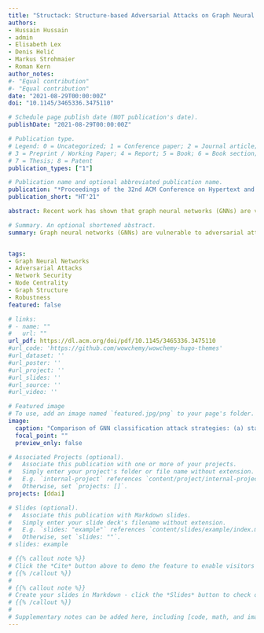 ```yaml
---
title: "Structack: Structure-based Adversarial Attacks on Graph Neural Networks"
authors:
- Hussain Hussain
- admin
- Elisabeth Lex
- Denis Helić
- Markus Strohmaier
- Roman Kern
author_notes:
#- "Equal contribution"
#- "Equal contribution"
date: "2021-08-29T00:00:00Z"
doi: "10.1145/3465336.3475110"

# Schedule page publish date (NOT publication's date).
publishDate: "2021-08-29T00:00:00Z"

# Publication type.
# Legend: 0 = Uncategorized; 1 = Conference paper; 2 = Journal article;
# 3 = Preprint / Working Paper; 4 = Report; 5 = Book; 6 = Book section;
# 7 = Thesis; 8 = Patent
publication_types: ["1"]

# Publication name and optional abbreviated publication name.
publication: "*Proceedings of the 32nd ACM Conference on Hypertext and Social Media*"
publication_short: "HT'21"

abstract: Recent work has shown that graph neural networks (GNNs) are vulnerable to adversarial attacks on graph data. Common attack approaches are typically informed, i.e. they have access to information about node attributes such as labels and feature vectors. In this work, we study adversarial attacks that are uninformed, where an attacker only has access to the graph structure, but no information about node attributes. Here the attacker aims to exploit structural knowledge and assumptions, which GNN models make about graph data. In particular, literature has shown that structural node centrality and similarity have a strong influence on learning with GNNs. Therefore, we study the impact of centrality and similarity on adversarial attacks on GNNs. We demonstrate that attackers can exploit this information to decrease the performance of GNNs by focusing on injecting links between nodes of low similarity and, surprisingly, low centrality. We show that structure-based uninformed attacks can approach the performance of informed attacks, while being computationally more efficient. With our paper, we present a new attack strategy on GNNs that we refer to as Structack. Structack can successfully manipulate the performance of GNNs with very limited information while operating under tight computational constraints. Our work contributes towards building more robust machine learning approaches on graphs.

# Summary. An optional shortened abstract.
summary: Graph neural networks (GNNs) are vulnerable to adversarial attacks, but most attack methods require node attribute information. This paper introduces Structack, an uninformed attack strategy that exploits only graph structural properties without needing node attributes. By targeting links between nodes with low similarity and low centrality, Structack approaches the effectiveness of informed attacks while being computationally more efficient. The findings demonstrate that structural knowledge alone can significantly degrade GNN performance, contributing to the development of more robust graph-based machine learning methods.


tags:
- Graph Neural Networks
- Adversarial Attacks
- Network Security
- Node Centrality
- Graph Structure
- Robustness
featured: false

# links:
# - name: ""
#   url: ""
url_pdf: https://dl.acm.org/doi/pdf/10.1145/3465336.3475110
#url_code: 'https://github.com/wowchemy/wowchemy-hugo-themes'
#url_dataset: ''
#url_poster: ''
#url_project: ''
#url_slides: ''
#url_source: ''
#url_video: ''

# Featured image
# To use, add an image named `featured.jpg/png` to your page's folder. 
image:
  caption: "Comparison of GNN classification attack strategies: (a) standard GNN, (b) informed attack with full node information, (c) naive uninformed attack using only graph structure, and (d) Structack's more effective uninformed attack targeting low centrality/similarity nodes."
  focal_point: ""
  preview_only: false

# Associated Projects (optional).
#   Associate this publication with one or more of your projects.
#   Simply enter your project's folder or file name without extension.
#   E.g. `internal-project` references `content/project/internal-project/index.md`.
#   Otherwise, set `projects: []`.
projects: [ddai]

# Slides (optional).
#   Associate this publication with Markdown slides.
#   Simply enter your slide deck's filename without extension.
#   E.g. `slides: "example"` references `content/slides/example/index.md`.
#   Otherwise, set `slides: ""`.
# slides: example

# {{% callout note %}}
# Click the *Cite* button above to demo the feature to enable visitors to import publication metadata # into their reference management software.
# {{% /callout %}}
#
# {{% callout note %}}
# Create your slides in Markdown - click the *Slides* button to check out the example.
# {{% /callout %}}
# 
# Supplementary notes can be added here, including [code, math, and images](https://wowchemy.com/docs/writing-markdown-latex/).
---
```


